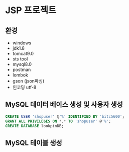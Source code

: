 # JSP 프로젝트  

## 환경  

- windows
- jdk1.8
- tomcat9.0
- sts tool
- mysql8.0
- postman
- lombok
- gson (json파싱)
- 인코딩 utf-8  

## MySQL 데이터 베이스 생성 및 사용자 생성

```sql
CREATE USER 'shopuser' @'%' IDENTIFIED BY 'bitc5600';
GRANT ALL PRIVILEGES ON *.* TO 'shopuser' @'%';
CREATE DATABASE lookpinDB;
```

## MySQL 테이블 생성